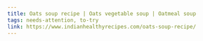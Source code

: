 ```yaml
---
title: Oats soup recipe | Oats vegetable soup | Oatmeal soup
tags: needs-attention, to-try
link: https://www.indianhealthyrecipes.com/oats-soup-recipe/
---
```


